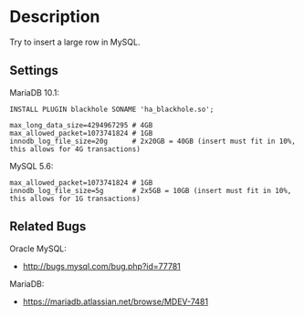 Description
===========

Try to insert a large row in MySQL.


Settings
--------

MariaDB 10.1:

    INSTALL PLUGIN blackhole SONAME 'ha_blackhole.so';

    max_long_data_size=4294967295 # 4GB
    max_allowed_packet=1073741824 # 1GB
    innodb_log_file_size=20g      # 2x20GB = 40GB (insert must fit in 10%, this allows for 4G transactions)

MySQL 5.6:

    max_allowed_packet=1073741824 # 1GB
    innodb_log_file_size=5g       # 2x5GB = 10GB (insert must fit in 10%, this allows for 1G transactions)

Related Bugs
------------

Oracle MySQL:
* http://bugs.mysql.com/bug.php?id=77781

MariaDB:
* https://mariadb.atlassian.net/browse/MDEV-7481
